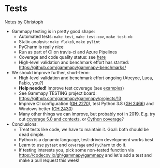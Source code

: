 # Tests

Notes by Christoph

- Gammapy testing is in pretty good shape:
  - Automated tests: `make test`, `make test-cov`, `make test-nb`
  - Static analysis: `make flake8`, `make pylint`
  - PyCharm is really nice
  - Run as part of CI on travis-ci and Azure Pipelines
  - Coverage and code quality status: see [here](https://github.com/gammapy/gammapy#status-shields)
  - High-level validation and benchmark effort has started: https://github.com/gammapy/gammapy-benchmarks/
- We should improve further, short-term:
  - High-level validation and benchmark effort ongoing (Atreyee, Luca, Fabio, you?)
  - **Help needed!** Improve test coverage (see [examples](https://github.com/gammapy/gammapy/issues/94#issuecomment-553449147))
  - See Gammapy TESTING project board: https://github.com/gammapy/gammapy/projects/13
  - Improve CI configuration ([GH 2270](https://github.com/gammapy/gammapy/issues/2270)), test Python 3.8 ([GH 2466](https://github.com/gammapy/gammapy/issues/2466)) and Windows better ([GH 2430](https://github.com/gammapy/gammapy/issues/2430))
  - Many other things we can improve, but probably not in 2019.
    E.g. try out [coverage 5.0 and contexts](https://coverage.readthedocs.io/en/latest/whatsnew5x.html), or [Cython coverage](https://cython.readthedocs.io/en/latest/src/tutorial/profiling_tutorial.html#enabling-coverage-analysis)?
- Conclusions:
  - Treat tests like code, we have to maintain it. Goal: both should be dead simple.
  - Python is a dynamic language, test-driven development works best
  - Learn to use `pytest` and `coverage` and `PyCharm` to do it.
  - If testing interests you, pick some non-tested function via https://codecov.io/gh/gammapy/gammapy and let's add a test and make a pull request this week!
